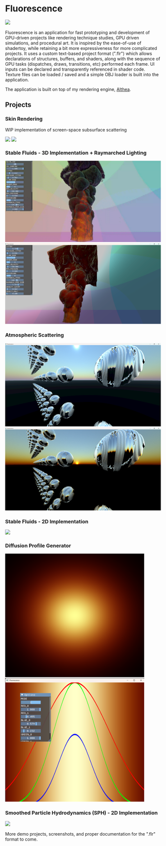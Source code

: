 # Fluorescence

<img src="https://github.com/nithinp7/Fluorescence/blob/main/Screenshots/SDF.png" width=800px/>

Fluorescence is an application for fast prototyping and development of GPU-driven projects like rendering technique studies, GPU driven simulations, and procedural art. It is inspired by the ease-of-use of shadertoy, while retaining a bit more expressiveness for more complicated projects. It uses a custom text-based project format (".flr") which allows declarations of structures, buffers, and shaders, along with the sequence of GPU tasks (dispatches, draws, transitions, etc) performed each frame. UI inputs can be declared and transparently referenced in shader code. Texture files can be loaded / saved and a simple OBJ loader is built into the application. 

The application is built on top of my rendering engine, [Althea](https://github.com/nithinp7/Althea).

## Projects

### Skin Rendering

WIP implementation of screen-space subsurface scattering

<img src="https://github.com/nithinp7/Fluorescence/blob/main/Screenshots/Skin_3_8 (1).png"/>
<img src="https://github.com/nithinp7/Fluorescence/blob/main/Screenshots/Skin_3_8 (2).png"/>

### Stable Fluids - 3D Implementation + Raymarched Lighting


<img src="https://github.com/nithinp7/Fluorescence/blob/main/Screenshots/Smoke3D.jpg"/>
<img src="https://github.com/nithinp7/Fluorescence/blob/main/Screenshots/Smoke3D_2.png"/>

### Atmospheric Scattering

<img src="https://github.com/nithinp7/Fluorescence/blob/main/Screenshots/SunSky2.png">
<img src="https://github.com/nithinp7/Fluorescence/blob/main/Screenshots/SunSky3.png">


### Stable Fluids - 2D Implementation

<img src="https://github.com/nithinp7/Fluorescence/blob/main/Screenshots/StableFluids2D.gif" width=800px/>

### Diffusion Profile Generator

<p float="left">
<img src="https://github.com/nithinp7/Fluorescence/blob/main/Projects/Skin/DiffusionProfile.png" height=400px/>
<img src="https://github.com/nithinp7/Fluorescence/blob/main/Screenshots/DiffusionSpectrum.png" height=400px/>
</p>


### Smoothed Particle Hydrodynamics (SPH) - 2D Implementation

<img src="https://github.com/nithinp7/Fluorescence/blob/main/Screenshots/SPH.gif"/>

More demo projects, screenshots, and proper documentation for the ".flr" format to come.
